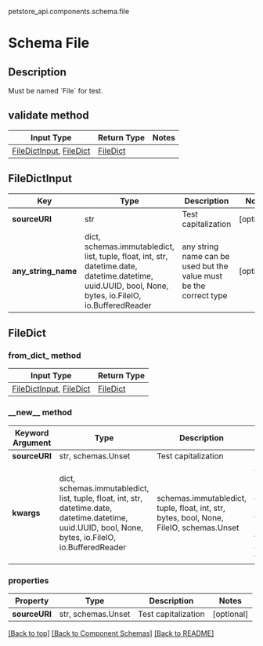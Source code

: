 petstore_api.components.schema.file
# Schema File

## Description
Must be named &#x60;File&#x60; for test.

## validate method
Input Type | Return Type | Notes
------------ | ------------- | -------------
[FileDictInput](#filedictinput), [FileDict](#filedict) | [FileDict](#filedict) |

## FileDictInput
Key | Type |  Description | Notes
------------ | ------------- | ------------- | -------------
**sourceURI** | str | Test capitalization | [optional]
**any_string_name** | dict, schemas.immutabledict, list, tuple, float, int, str, datetime.date, datetime.datetime, uuid.UUID, bool, None, bytes, io.FileIO, io.BufferedReader | any string name can be used but the value must be the correct type | [optional]

## FileDict
### from_dict_ method
Input Type | Return Type
---------- | -----------
[FileDictInput](#filedictinput), [FileDict](#filedict) | [FileDict](#filedict)

### &lowbar;&lowbar;new&lowbar;&lowbar; method
Keyword Argument | Type | Description | Notes
---------------- | ---- | ----------- | -----
**sourceURI** | str, schemas.Unset | Test capitalization | [optional]
**kwargs** | dict, schemas.immutabledict, list, tuple, float, int, str, datetime.date, datetime.datetime, uuid.UUID, bool, None, bytes, io.FileIO, io.BufferedReader | schemas.immutabledict, tuple, float, int, str, bytes, bool, None, FileIO, schemas.Unset | any string name can be used but the value must be the correct type | [optional] typed value is accessed with the get_additional_property_ method

### properties
Property | Type | Description | Notes
-------- | ---- | ----------- | -----
**sourceURI** | str, schemas.Unset | Test capitalization | [optional]

[[Back to top]](#top) [[Back to Component Schemas]](../../../README.md#Component-Schemas) [[Back to README]](../../../README.md)
